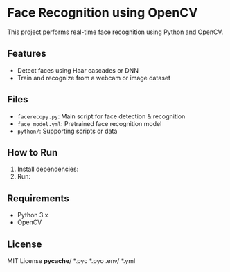 # Face Recognition using OpenCV

This project performs real-time face recognition using Python and OpenCV.

## Features
- Detect faces using Haar cascades or DNN
- Train and recognize from a webcam or image dataset

## Files
- `facerecopy.py`: Main script for face detection & recognition
- `face_model.yml`: Pretrained face recognition model
- `python/`: Supporting scripts or data

## How to Run
1. Install dependencies:
2. Run:

## Requirements
- Python 3.x
- OpenCV

## License
MIT License
__pycache__/
*.pyc
*.pyo
.env/
*.yml
